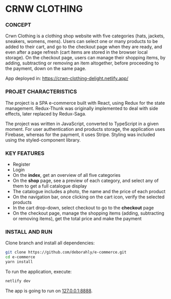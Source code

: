 # CRNW CLOTHING

### CONCEPT
Crwn Clothing is a clothing shop website with five categories (hats, jackets, sneakers, womens, mens). Users can select one or many products to be added to their cart, and go to the checkout page when they are ready, and even after a page refresh (cart items are stored in the browser local storage). On the checkout page, users can manage their shopping items, by adding, subtracting or removing an item altogether, before proceeding to the payment, down on the same page.

App deployed in: https://crwn-clothing-delight.netlify.app/

### PROJET CHARACTERISTICS 
The project is a SPA e-commerce built with React, using Redux for the state management. Redux-Thunk was originally implemented to deal with side effects, later replaced by Redux-Saga. 

The project was written in JavaScript, converted to TypeScript in a given moment. For user authentication and products storage, the application uses Firebase, whereas for the payment, it uses Stripe. Styling was included using the styled-component library.  

### KEY FEATURES
- Register
- Login
- On the **index**, get an overview of all five categories
- On the **shop** page, see a preview of each category, and select any of them to get a full catalogue display
- The catalogue includes a photo, the name and the price of each product
- On the navigation bar, once clicking on the cart icon, verify the selected products 
- In the cart drop-down, select checkout to go to the **checkout** page
- On the checkout page, manage the shopping items (adding, subtracting or removing items), get the total price and make the payment

### INSTALL AND RUN
Clone branch and install all dependencies:

```bash
git clone https://github.com/deborahly/e-commerce.git
cd e-commerce
yarn install
```

To run the application, execute:

```bash
netlify dev
```
The app is going to run on [127.0.0.1:8888](http://127.0.0.1:8888/).
